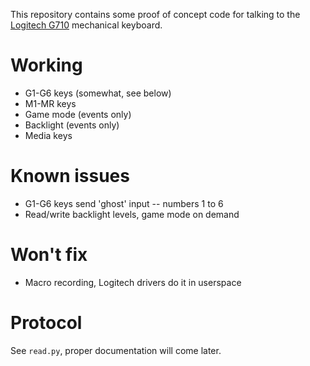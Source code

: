 This repository contains some proof of concept code for talking to the [Logitech G710](http://www.logitech.com/en-us/product/g710plus-mechanical-gaming-keyboard?crid=825) mechanical keyboard.

Working
=======
* G1-G6 keys (somewhat, see below)
* M1-MR keys
* Game mode (events only)
* Backlight (events only)
* Media keys

Known issues
============
* G1-G6 keys send 'ghost' input -- numbers 1 to 6
* Read/write backlight levels, game mode on demand
  
Won't fix
=========
* Macro recording, Logitech drivers do it in userspace

Protocol
========
See `read.py`, proper documentation will come later.